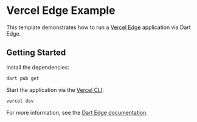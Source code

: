 # Vercel Edge Example

This template demonstrates how to run a [Vercel Edge](https://vercel.com/features/edge-functions) application via Dart Edge.

## Getting Started

Install the dependencies:

```bash
dart pub get
```

Start the application via the [Vercel CLI](https://vercel.com/docs/cli):

```bash
vercel dev
```

For more information, see the [Dart Edge documentation](https://docs.dartedge.dev).